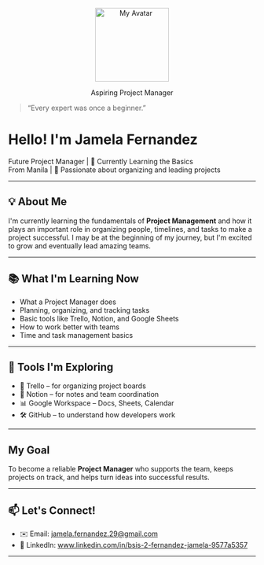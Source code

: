 <p align="center">
  <img src=https://github.com/sindresorhus/sindresorhus/blob/main/cat-typing.gif?raw=true width="150" alt="My Avatar"/>
</p>

<p align="center">
  Aspiring Project Manager 
</p>

> “Every expert was once a beginner.”

# Hello! I'm Jamela Fernandez

 Future Project Manager | 🧠 Currently Learning the Basics  
 From Manila | 💼 Passionate about organizing and leading projects

---

## 💡 About Me

I'm currently learning the fundamentals of **Project Management** and how it plays an important role in organizing people, timelines, and tasks to make a project successful. I may be at the beginning of my journey, but I'm excited to grow and eventually lead amazing teams.

---

## 📚 What I'm Learning Now

- What a Project Manager does  
- Planning, organizing, and tracking tasks  
- Basic tools like Trello, Notion, and Google Sheets  
- How to work better with teams  
- Time and task management basics  

---

## 🔧 Tools I'm Exploring

- 📌 Trello – for organizing project boards  
- 🧩 Notion – for notes and team coordination  
- 📊 Google Workspace – Docs, Sheets, Calendar  
- 🛠️ GitHub – to understand how developers work  

---

##  My Goal

To become a reliable **Project Manager** who supports the team, keeps projects on track, and helps turn ideas into successful results.

---

## 📫 Let's Connect!

- ✉️ Email: jamela.fernandez.29@gmail.com
- 💼 LinkedIn: www.linkedin.com/in/bsis-2-fernandez-jamela-9577a5357

---


